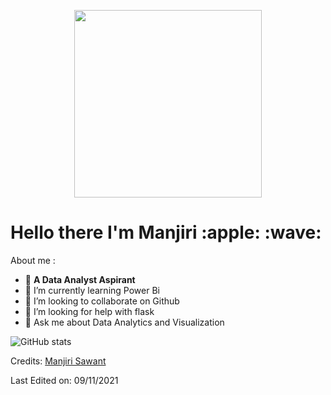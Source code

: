 <p align="center">
  <img width="300" height="300" src=https://c.tenor.com/dXvsEin6u0wAAAAC/apple-learning.gif>
</p>

<h1 align = "left"> Hello there I'm Manjiri 	:apple: :wave: </h1> 


About me :<br/>
- :triangular_flag_on_post:	**A Data Analyst Aspirant** <br/>
- 🌱 I’m currently learning Power Bi
- 👯 I’m looking to collaborate on Github
- 🤔 I’m looking for help with flask
- 💬 Ask me about Data Analytics and Visualization


![GitHub stats](https://github-readme-stats.vercel.app/api?username=ManjiriSDS&count_private=true)  


Credits: [Manjiri Sawant](https://github.com/ManjiriSDS)

Last Edited on: 09/11/2021

